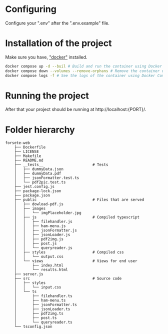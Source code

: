 # Configuring
Configure your ".env" after the ".env.example" file.

# Installation of the project
Make sure you have, ["docker"](https://docs.docker.com/) installed.

```bash
docker compose up -d --buil # Build and run the container using Docker Compose
docker compose down --volumes --remove-orphans # Remove the container using Docker Compose
docker compose logs -f # See the logs of the container using Docker Compose

```
# Running the project
After that your project should be running at http://localhost:{PORT}/.

# Folder hierarchy
```
forsete-web
    ├── Dockerfile
    ├── LICENSE
    ├── Makefile
    ├── README.md
    ├── __tests__                      # Tests
    │   ├── dummyData.json
    │   ├── dummyData.pdf
    │   ├── jsonFormatter.test.ts
    │   └── pdf2pic.test.ts
    ├── jest.config.js
    ├── package-lock.json
    ├── package.json
    ├── public                         # Files that are served
    │   ├── dowload-pdf.js
    │   ├── images
    │   │   └── imgPlaceholder.jpg
    │   ├── js                         # Compiled typescript
    │   │   ├── filehandler.js
    │   │   ├── ham-menu.js
    │   │   ├── jsonFormatter.js
    │   │   ├── jsonLoader.js
    │   │   ├── pdf2img.js
    │   │   ├── post.js
    │   │   └── queryreader.js
    │   ├── styles                     # Compiled css
    │   │   └── output.css
    │   └── views                      # Views for end user
    │       ├── index.html
    │       └── results.html
    ├── server.js
    ├── src                            # Source code
    │   ├── styles
    │   │   └── input.css
    │   └── ts
    │       ├── filehandler.ts
    │       ├── ham-menu.ts
    │       ├── jsonFormatter.ts
    │       ├── jsonLoader.ts
    │       ├── pdf2img.ts
    │       ├── post.ts
    │       └── queryreader.ts
    └── tsconfig.json

```